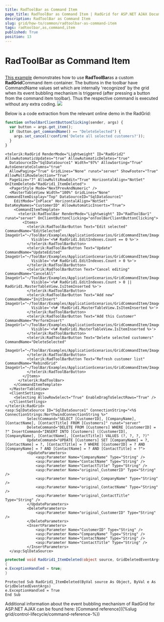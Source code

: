 ```yaml
---
title: RadToolBar as Command Item
page_title: RadToolBar as Command Item | RadGrid for ASP.NET AJAX Documentation
description: RadToolBar as Command Item
slug: grid/how-to/common/radtoolbar-as-command-item
tags: radtoolbar,as,command,item
published: True
position: 13
---
```


# RadToolBar as Command Item



##

[This example](http://demos.telerik.com/aspnet-ajax/toolbar/examples/applicationscenarios/gridcommanditem/defaultcs.aspx?product=grid) demonstrates how to use **RadToolBar**as a custom **RadGrid**Command item container. The buttons in the toolbar have CommandName values set which are internally 'recognized' by the grid when its event bubbling mechanism is triggered (after pressing a button from the command item toolbar). Thus the respective command is executed without any extra coding.
![](images/grdToolBarAsCommandItem_thumb.png)

Below is a code extraction from the relevant online demo in the RadGrid:



````JavaScript
function onToolBarClientButtonClicking(sender, args) {
  var button = args.get_item();
  if (button.get_commandName() == "DeleteSelected") {
    args.set_cancel(!confirm('Delete all selected customers?'));
  }
}
````
````ASP.NET
<telerik:RadGrid RenderMode="Lightweight" ID="RadGrid2" AllowAutomaticUpdates="true" AllowAutomaticDeletes="true"
  DataSourceID="SqlDataSource1" Width="97%" AllowSorting="True" AutoGenerateColumns="true"
  AllowPaging="True" GridLines="None" runat="server" ShowFooter="True" AllowMultiRowSelection="True"
  PageSize="7" AllowMultiRowEdit="True" HorizontalAlign="NotSet" OnItemDeleted="RadGrid1_ItemDeleted">
  <PagerStyle Mode="NextPrevAndNumeric" />
  <MasterTableView Width="100%" GridLines="None" CommandItemDisplay="Top" DataSourceID="SqlDataSource1"
    EditMode="InPlace" HorizontalAlign="NotSet" DataKeyNames="CustomerID" AllowAutomaticInserts="True">
    <CommandItemTemplate>
      <telerik:RadToolBar RenderMode="Lightweight" ID="RadToolBar1" runat="server" OnClientButtonClicking="onToolBarClientButtonClicking">
        <Items>
          <telerik:RadToolBarButton Text="Edit selected" CommandName="EditSelected" ImageUrl="~/ToolBar/Examples/ApplicationScenarios/GridCommandItem/Images/Edit.gif"
            Visible='<%# RadGrid1.EditIndexes.Count == 0 %>'>
          </telerik:RadToolBarButton>
          <telerik:RadToolBarButton Text="Update" CommandName="UpdateEdited" ImageUrl="~/ToolBar/Examples/ApplicationScenarios/GridCommandItem/Images/Update.gif"
            Visible='<%# RadGrid1.EditIndexes.Count > 0 %>'>
          </telerik:RadToolBarButton>
          <telerik:RadToolBarButton Text="Cancel editing" CommandName="CancelAll" ImageUrl="~/ToolBar/Examples/ApplicationScenarios/GridCommandItem/Images/Cancel.gif"
            Visible='<%# RadGrid1.EditIndexes.Count > 0 || RadGrid1.MasterTableView.IsItemInserted %>'>
          </telerik:RadToolBarButton>
          <telerik:RadToolBarButton Text="Add new" CommandName="InitInsert" ImageUrl="~/ToolBar/Examples/ApplicationScenarios/GridCommandItem/Images/AddRecord.gif"
            Visible='<%# !RadGrid1.MasterTableView.IsItemInserted %>'>
          </telerik:RadToolBarButton>
          <telerik:RadToolBarButton Text="Add this Customer" CommandName="PerformInsert" ImageUrl="~/ToolBar/Examples/ApplicationScenarios/GridCommandItem/Images/Insert.gif"
            Visible='<%# RadGrid1.MasterTableView.IsItemInserted %>'>
          </telerik:RadToolBarButton>
          <telerik:RadToolBarButton Text="Delete selected customers" CommandName="DeleteSelected"
            ImageUrl="~/ToolBar/Examples/ApplicationScenarios/GridCommandItem/Images/Delete.gif">
          </telerik:RadToolBarButton>
          <telerik:RadToolBarButton Text="Refresh customer list" CommandName="RebindGrid" ImageUrl="~/ToolBar/Examples/ApplicationScenarios/GridCommandItem/Images/Refresh.gif">
          </telerik:RadToolBarButton>
        </Items>
      </telerik:RadToolBar>
    </CommandItemTemplate>
  </MasterTableView>
  <ClientSettings>
    <Selecting AllowRowSelect="True" EnableDragToSelectRows="True" />
  </ClientSettings>
</telerik:RadGrid>
<asp:SqlDataSource ID="SqlDataSource1" ConnectionString="<%$ ConnectionStrings:NorthwindConnectionString %>"
          SelectCommand="SELECT [CustomerID], [CompanyName], [ContactName], [ContactTitle] FROM [Customers]" runat="server"
          DeleteCommand="DELETE FROM [Customers] WHERE [CustomerID] = ?" InsertCommand="INSERT INTO [Customers] ([CustomerID], [CompanyName], [ContactName], [ContactTitle]) VALUES (?, ?, ?, ?)"
          UpdateCommand="UPDATE [Customers] SET [CompanyName] = ?, [ContactName] = ?, [ContactTitle] = ? WHERE [CustomerID] = ? AND [CompanyName] = ? AND [ContactName] = ? AND [ContactTitle] = ?">
          <UpdateParameters>
              <asp:Parameter Name="CompanyName" Type="String" />
              <asp:Parameter Name="ContactName" Type="String" />
              <asp:Parameter Name="ContactTitle" Type="String" />
              <asp:Parameter Name="original_CustomerID" Type="String" />
              <asp:Parameter Name="original_CompanyName" Type="String" />
              <asp:Parameter Name="original_ContactName" Type="String" />
              <asp:Parameter Name="original_ContactTitle" Type="String" />
          </UpdateParameters>
          <DeleteParameters>
              <asp:Parameter Name="original_CustomerID" Type="String" />
          </DeleteParameters>
          <InsertParameters>
              <asp:Parameter Name="CustomerID" Type="String" />
              <asp:Parameter Name="CompanyName" Type="String" />
              <asp:Parameter Name="ContactName" Type="String" />
              <asp:Parameter Name="ContactTitle" Type="String" />
          </InsertParameters>
  </asp:SqlDataSource>
````
````C#
protected void RadGrid1_ItemDeleted(object source, GridDeletedEventArgs e)
{
e.ExceptionHandled = true;
}
````
````VB
Protected Sub RadGrid1_ItemDeleted(ByVal source As Object, ByVal e As GridDeletedEventArgs)
e.ExceptionHandled = True
End Sub
````

Additional information about the event bubbling mechanism of RadGrid for ASP.NET AJAX can be found here: [Command reference]({%slug grid/control-lifecycle/command-reference-%})
